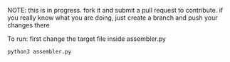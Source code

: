 NOTE: this is in progress. fork it and submit a pull request to contribute. if you really know what you are doing, 
just create a branch and push your changes there

To run:
    first change the target file inside assembler.py

    python3 assembler.py

